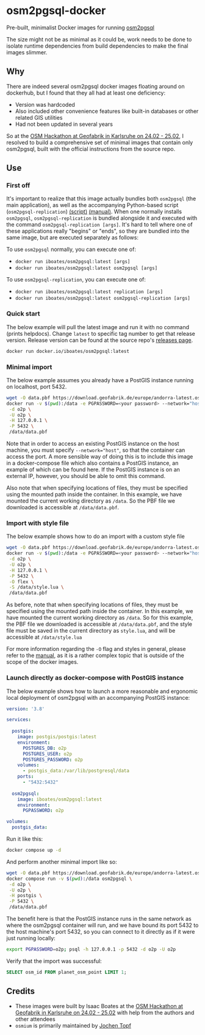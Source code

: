 # osm2pgsql-docker

Pre-built, minimalist Docker images for running [osm2pgsql](https://github.com/osm2pgsql-dev/osm2pgsql)

The size might not be as minimal as it could be, work needs to be done to isolate runtime dependencies from build
dependencies to make the final images slimmer.

## Why

There are indeed several osm2pgsql docker images floating around on dockerhub, but I found that they all had at least
one deficiency:

- Version was hardcoded
- Also included other convenience features like built-in databases or other related GIS utilities
- Had not been updated in several years

So at the [OSM Hackathon at Geofabrik in Karlsruhe on 24.02 - 25.02](https://wiki.openstreetmap.org/wiki/Karlsruhe_Hack_Weekend_February_2024),
I resolved to build a comprehensive set of minimal images that contain only osm2pgsql, built with the official
instructions from the source repo.

## Use

### First off

It's important to realize that this image actually bundles both `osm2pgsql` (the main application), as well as the
accompanying Python-based script (`osm2pgsql-replication`) [(script)](https://github.com/osm2pgsql-dev/osm2pgsql/blob/master/scripts/osm2pgsql-replication)
[(manual)](https://osm2pgsql.org/doc/man/osm2pgsql-replication-1.6.0.html). When one normally installs `osm2pgsql`,
`osm2pgsql-replication` is bundled alongside it and executed with the command `osm2pgsql-replication [args]`. It's hard
to tell where one of these applications really "begins" or "ends", so they are bundled into the same image, but are
executed separately as follows:

To use `osm2pgsql` normally, you can execute one of:

* `docker run iboates/osm2pgsql:latest [args]`
* `docker run iboates/osm2pgsql:latest osm2pgsql [args]`

To use `osm2pgsql-replication`, you can execute one of:

* `docker run iboates/osm2pgsql:latest replication [args]`
* `docker run iboates/osm2pgsql:latest osm2pgsql-replication [args]`

### Quick start

The below example will pull the latest image and run it with no command (prints helpdocs).
Change `latest` to specific tag number to get that release version. Release version can be
found at the source repo's [releases page](https://github.com/osm2pgsql-dev/osm2pgsql/releases).

```sh
docker run docker.io/iboates/osm2pgsql:latest
```

### Minimal import

The below example assumes you already have a PostGIS instance running on localhost, port 5432.

```sh
wget -O data.pbf https://download.geofabrik.de/europe/andorra-latest.osm.pbf
docker run -v $(pwd):/data -e PGPASSWORD=<your password> --network="host" iboates/osm2pgsql:latest \
 -d o2p \
 -U o2p \
 -H 127.0.0.1 \
 -P 5432 \
 /data/data.pbf
```

Note that in order to access an existing PostGIS instance on the host machine, you must specify `--network="host"`, so
that the container can access the port. A more sensible way of doing this is to include this image in a docker-compose
file which also contains a PostGIS instance, an example of which can be found here. If the PostGIS instance is on an
external IP, however, you should be able to omit this command.

Also note that when specifying locations of files, they must be specified using the mounted path inside the container.
In this example, we have mounted the current working directory as `/data`. So the PBF file we downloaded is accessible
at `/data/data.pbf`.

### Import with style file

The below example shows how to do an import with a custom style file

```sh
wget -O data.pbf https://download.geofabrik.de/europe/andorra-latest.osm.pbf
docker run -v $(pwd):/data -e PGPASSWORD=<your password> --network="host" iboates/osm2pgsql:latest \
 -d o2p \
 -U o2p \
 -H 127.0.0.1 \
 -P 5432 \
 -O flex \
 -S /data/style.lua \
 /data/data.pbf
```

As before, note that when specifying locations of files, they must be specified using the mounted path inside the
container. In this example, we have mounted the current working directory as `/data`. So for this example, the PBF file
we downloaded is accessible at `/data/data.pbf`, and the style file must be saved in the current directory as
`style.lua`, and will be accessible at `/data/style.lua`

For more information regarding the `-O` flag and styles in general, please refer to the [manual](https://osm2pgsql.org/doc/manual.html#output-options),
as it is a rather complex topic that is outside of the scope of the docker images.

### Launch directly as docker-compose with PostGIS instance

The below example shows how to launch a more reasonable and ergonomic local deployment of osm2pgsql with an accompanying
PostGIS instance:

```yaml
version: '3.8'

services:
  
  postgis:
    image: postgis/postgis:latest
    environment:
      POSTGRES_DB: o2p
      POSTGRES_USER: o2p
      POSTGRES_PASSWORD: o2p
    volumes:
      - postgis_data:/var/lib/postgresql/data
    ports:
      - "5432:5432"
        
  osm2pgsql:
    image: iboates/osm2pgsql:latest
    environment:
      PGPASSWORD: o2p

volumes:
  postgis_data:
```

Run it like this:

```sh
docker compose up -d
```

And perform another minimal import like so:

```sh
wget -O data.pbf https://download.geofabrik.de/europe/andorra-latest.osm.pbf
docker compose run -v $(pwd):/data osm2pgsql \
 -d o2p \
 -U o2p \
 -H postgis \
 -P 5432 \
 /data/data.pbf
```

The benefit here is that the PostGIS instance runs in the same network as where the osm2pgsql container will run, and
we have bound its port 5432 to the host machine's port 5432, so you can connect to it directly as if it were just
running locally:

```sh
export PGPASSWORD=o2p; psql -h 127.0.0.1 -p 5432 -d o2p -U o2p
```

Verify that the import was successful:

```sql
SELECT osm_id FROM planet_osm_point LIMIT 1;
```

## Credits

* These images were built by Isaac Boates at the [OSM Hackathon at Geofabrik in Karlsruhe on 24.02 - 25.02](https://wiki.openstreetmap.org/wiki/Karlsruhe_Hack_Weekend_February_2024)
with help from the authors and other attendees
* `osmium` is primarily maintained by [Jochen Topf](https://www.jochentopf.com/de/)